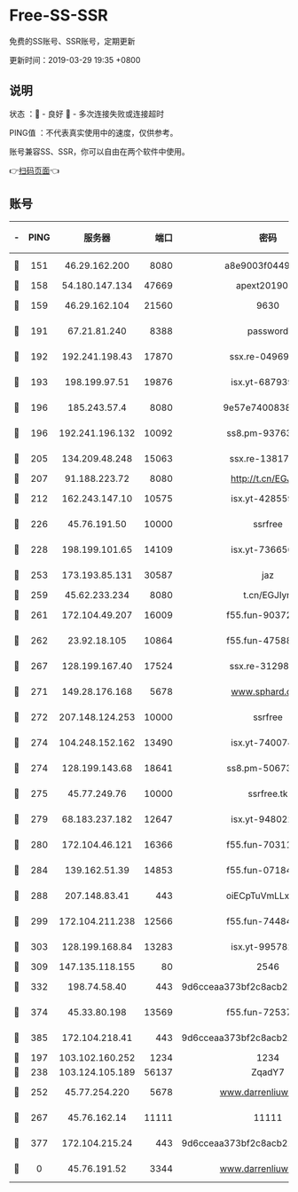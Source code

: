 # Free-SS-SSR

免费的SS账号、SSR账号，定期更新

更新时间：2019-03-29 19:35 +0800

## 说明

状态     ：🙂 - 良好 🙁 - 多次连接失败或连接超时

PING值   ：不代表真实使用中的速度，仅供参考。

账号兼容SS、SSR，你可以自由在两个软件中使用。

👉[扫码页面](https://liesauer.github.io/Free-SS-SSR/)👈

## 账号

|-|PING|服务器|端口|密码|加密方式|区域|
|:----:|:----:|:-----:|-----:|:----:|:----:|:----:|
|🙂|151|46.29.162.200|8080|a8e9003f0449cea5|chacha20-ietf|RU|
|🙂|158|54.180.147.134|47669|apext2019001|chacha20|KR|
|🙂|159|46.29.162.104|21560|9630|aes-128-ctr|RU|
|🙂|191|67.21.81.240|8388|password|aes-256-cfb|US|
|🙂|192|192.241.198.43|17870|ssx.re-04969397|aes-256-cfb|US|
|🙂|193|198.199.97.51|19876|isx.yt-68793930|aes-256-cfb|US|
|🙂|196|185.243.57.4|8080|9e57e7400838a01e|chacha20-ietf|US|
|🙂|196|192.241.196.132|10092|ss8.pm-93763779|aes-256-cfb|US|
|🙂|205|134.209.48.248|15063|ssx.re-13817997|aes-256-cfb|US|
|🙂|207|91.188.223.72|8080|http://t.cn/EGJIyrl|rc4-md5|RU|
|🙂|212|162.243.147.10|10575|isx.yt-42855905|aes-256-cfb|US|
|🙂|226|45.76.191.50|10000|ssrfree|aes-256-cfb|SG|
|🙂|228|198.199.101.65|14109|isx.yt-73665649|aes-256-cfb|US|
|🙂|253|173.193.85.131|30587|jaz|aes-256-cfb|US|
|🙂|259|45.62.233.234|8080|t.cn/EGJIyrl|rc4-md5|CA|
|🙂|261|172.104.49.207|16009|f55.fun-90372646|aes-256-cfb|SG|
|🙂|262|23.92.18.105|10864|f55.fun-47588701|aes-256-cfb|US|
|🙂|267|128.199.167.40|17524|ssx.re-31298254|aes-256-cfb|SG|
|🙂|271|149.28.176.168|5678|www.sphard.com|aes-256-cfb|AU|
|🙂|272|207.148.124.253|10000|ssrfree|aes-256-cfb|SG|
|🙂|274|104.248.152.162|13490|isx.yt-74007424|aes-256-cfb|SG|
|🙂|274|128.199.143.68|18641|ss8.pm-50673139|aes-256-cfb|SG|
|🙂|275|45.77.249.76|10000|ssrfree.tk|aes-256-cfb|SG|
|🙂|279|68.183.237.182|12647|isx.yt-94802200|aes-256-cfb|SG|
|🙂|280|172.104.46.121|16366|f55.fun-70311156|aes-256-cfb|SG|
|🙂|284|139.162.51.39|14853|f55.fun-07184918|aes-256-cfb|SG|
|🙂|288|207.148.83.41|443|oiECpTuVmLLxk4Ts|aes-256-cfb|AU|
|🙂|299|172.104.211.238|12566|f55.fun-74484469|aes-256-cfb|US|
|🙂|303|128.199.168.84|13283|isx.yt-99578236|aes-256-cfb|SG|
|🙂|309|147.135.118.155|80|2546|chacha20|US|
|🙂|332|198.74.58.40|443|9d6cceaa373bf2c8acb22e60b6a58be6|aes-256-cfb|US|
|🙂|374|45.33.80.198|13569|f55.fun-72537526|aes-256-cfb|US|
|🙂|385|172.104.218.41|443|9d6cceaa373bf2c8acb22e60b6a58be6|aes-256-cfb|US|
|🙂|197|103.102.160.252|1234|1234|rc4-md5|JP|
|🙂|238|103.124.105.189|56137|ZqadY7|chacha20|US|
|🙂|252|45.77.254.220|5678|www.darrenliuwei.com|aes-256-cfb|SG|
|🙂|267|45.76.162.14|11111|11111|aes-256-cfb|SG|
|🙂|377|172.104.215.24|443|9d6cceaa373bf2c8acb22e60b6a58be6|aes-256-cfb|US|
|🙁|0|45.76.191.52|3344|www.darrenliuwei.com|aes-256-cfb|JP|

